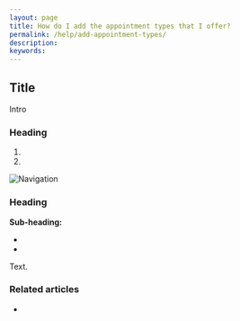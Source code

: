 ```yaml
---
layout: page
title: How do I add the appointment types that I offer?
permalink: /help/add-appointment-types/
description:
keywords:
---
```


## Title

Intro

### Heading

1.
2.

![Navigation](images/foldername/file.png)

### Heading

**Sub-heading:**

*
*

Text.

### Related articles

*
